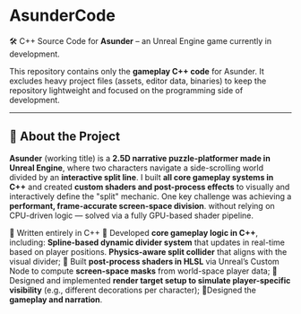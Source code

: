 # AsunderCode

🛠️ C++ Source Code for **Asunder** – an Unreal Engine game currently in development.

This repository contains only the **gameplay C++ code** for Asunder. It excludes heavy project files (assets, editor data, binaries) to keep the repository lightweight and focused on the programming side of development.

---

## 🧠 About the Project

**Asunder** (working title) is a **2.5D narrative puzzle-platformer made in Unreal Engine**, where two characters navigate a side-scrolling world divided by an **interactive split line**. I built **all core gameplay systems in C++** and created **custom shaders and post-process effects** to visually and interactively define the "split" mechanic. One key challenge was achieving a **performant, frame-accurate screen-space division**. without relying on CPU-driven logic — solved via a fully GPU-based shader pipeline.

🔹 Written entirely in C++ 
🔹 Developed **core gameplay logic in C++**, including: **Spline-based dynamic divider system** that updates in real-time based on player positions. **Physics-aware split collider** that aligns with the visual divider;
🔹 Built **post-process shaders in HLSL** via Unreal’s Custom Node to compute **screen-space masks** from world-space player data;
🔹 Designed and implemented **render target setup to simulate player-specific visibility** (e.g., different decorations per character);
🔹Designed the **gameplay and narration**.



